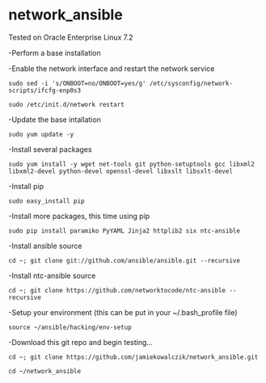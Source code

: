 # network_ansible
Tested on Oracle Enterprise Linux 7.2

-Perform a base installation 

-Enable the network interface and restart the network service

`sudo sed -i 's/ONBOOT=no/ONBOOT=yes/g' /etc/sysconfig/network-scripts/ifcfg-enp0s3`

`sudo /etc/init.d/network restart`

-Update the base intallation

`sudo yum update -y`

-Install several packages

`sudo yum install -y wget net-tools git python-setuptools gcc libxml2 libxml2-devel python-devel openssl-devel libxslt libsxlt-devel`

-Install pip

`sudo easy_install pip`

-Install more packages, this time using pip

`sudo pip install paramiko PyYAML Jinja2 httplib2 six ntc-ansible`

-Install ansible source

`cd ~; git clone git://github.com/ansible/ansible.git --recursive`

-Install ntc-ansible source

`cd ~; git clone https://github.com/networktocode/ntc-ansible --recursive`

-Setup your environment (this can be put in your ~/.bash_profile file)

`source ~/ansible/hacking/env-setup`

-Download this git repo and begin testing...

`cd ~; git clone https://github.com/jamiekowalczik/network_ansible.git`

`cd ~/network_ansible`
